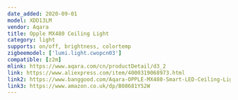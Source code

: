 ```yaml
---
date_added: 2020-09-01
model: XDD13LM
vendor: Aqara
title: Opple MX480 Ceiling Light
category: light
supports: on/off, brightness, colortemp
zigbeemodel: ['lumi.light.cwopcn03']
compatible: [z2m]
mlink: https://www.aqara.com/cn/productDetail/d3_2
link: https://www.aliexpress.com/item/4000319068973.html
link2: https://www.banggood.com/Aqara-OPPLE-MX480-Smart-LED-Ceiling-Light-APP-Voice-Control-Color-Temperature-Adjustable-Support-Apple-Homekit-Xiaomi-Eco-System-p-1595008.html
link3: https://www.amazon.co.uk/dp/B08681Y52W
---
```

